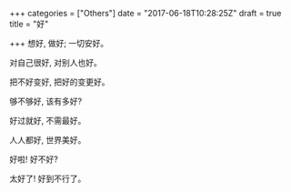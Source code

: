 +++
categories = ["Others"]
date = "2017-06-18T10:28:25Z"
draft = true
title = "好"

+++
想好, 做好; 一切安好。

对自己很好, 对别人也好。

把不好变好, 把好的变更好。

够不够好, 该有多好?

好过就好, 不需最好。

人人都好, 世界美好。

好啦! 好不好?

太好了! 好到不行了。